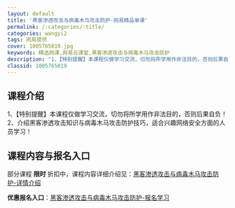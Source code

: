 ```yaml
---
layout: default
title: '黑客渗透攻击与病毒木马攻击防护-网易精品单课'
permalink: /:categories/:title/
categories: wangyi2
tags: 网易提供
cover: 1005765019.jpg
keywords: 精选网课,网易云课堂,黑客渗透攻击与病毒木马攻击防护
description: "1、【特别提醒】本课程仅做学习交流，切勿将所学用作非法目的，否则后果自负！2、介绍黑客渗透攻击知识与病毒木马攻击防护技巧，适合兴趣网络安全方面的人员学习！黑客渗透攻击与病毒木马攻击防护"
classid: 1005765019
---
```


## 课程介绍

1、【特别提醒】本课程仅做学习交流，切勿将所学用作非法目的，否则后果自负！
2、介绍黑客渗透攻击知识与病毒木马攻击防护技巧，适合兴趣网络安全方面的人员学习！

## 课程内容与报名入口

部分课程 **限时** 折扣中，课程内容详细介绍见：[黑客渗透攻击与病毒木马攻击防护-详情介绍](https://study.163.com/course/introduction/1005765019.htm?share=1&shareId=1025206652&utm_campaign=share&utm_medium=iphoneShare&utm_source=&utm_u=1025206652)

**优惠报名入口**：[黑客渗透攻击与病毒木马攻击防护-报名学习](https://study.163.com/course/introduction/1005765019.htm?share=1&shareId=1025206652&utm_campaign=share&utm_medium=iphoneShare&utm_source=&utm_u=1025206652)

